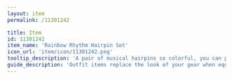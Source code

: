 ```yaml
---
layout: item
permalink: /11301242

title: Item
id: 11301242
item_name: 'Rainbow Rhythm Hairpin Set'
icon_url: 'item/icon/11301242.png'
tooltip_description: 'A pair of musical hairpins so colorful, you can practically see the beat!'
guide_description: 'Outfit items replace the look of your gear when equipped.'
---
```

